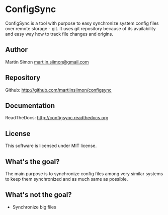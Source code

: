 # ConfigSync #

ConfigSync is a tool with purpose to easy synchronize system config files over remote storage - git.
It uses git repository because of its availability and easy way how to track file
changes and origins.

## Author ##
Martin Simon <martiin.siimon@gmail.com>

## Repository ##
Github: http://github.com/martiinsiimon/configsync

## Documentation ##
ReadTheDocs: http://configsync.readthedocs.org

## License ##
This software is licensed under MIT license.

## What's the goal? ##
The main purpose is to synchronize config files among very
similar systems to keep them synchronized and as much same as possible.

## What's not the goal? ##
 * Synchronize big files
